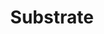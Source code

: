 ---
id: substrate
title: Substrate
hoverText: A modular framework for building blockchains. Polkadot is built using Substrate. Chains built with Substrate will be easy to connect as parachains. For developers, see the Substrate GitHub repository.
---